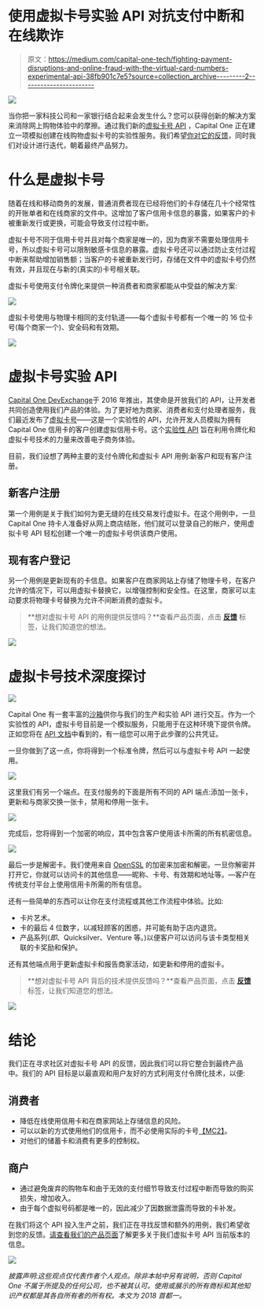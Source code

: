 # 使用虚拟卡号实验 API 对抗支付中断和在线欺诈

> 原文：<https://medium.com/capital-one-tech/fighting-payment-disruptions-and-online-fraud-with-the-virtual-card-numbers-experimental-api-38fb901c7e5?source=collection_archive---------2----------------------->

![](img/e4f3180c41151cbc295098fd5789688e.png)

当你把一家科技公司和一家银行结合起来会发生什么？您可以获得创新的解决方案来消除网上购物体验中的摩擦。通过我们新的[虚拟卡号 API](https://developer.capitalone.com/api-products/virtual-card-numbers/) ，Capital One 正在建立一项模拟创建在线购物虚拟卡号的实验性服务。我们希望[你对它的反馈](https://gitter.im/CapitalOne-DevExchange/virtual-card-numbers)，同时我们对设计进行迭代，朝着最终产品努力。

# 什么是虚拟卡号

随着在线和移动商务的发展，普通消费者现在已经将他们的卡存储在几十个经常性的开账单者和在线商家的文件中。这增加了客户信用卡信息的暴露，如果客户的卡被重新发行或更换，可能会导致支付过程中断。

虚拟卡号不同于信用卡号并且对每个商家是唯一的，因为商家不需要处理信用卡号，所以虚拟卡号可以限制敏感卡信息的暴露。虚拟卡号还可以通过防止支付过程中断来帮助增加销售额；当客户的卡被重新发行时，存储在文件中的虚拟卡号仍然有效，并且现在与新的(真实的)卡号相关联。

虚拟卡号使用支付令牌化来提供一种消费者和商家都能从中受益的解决方案:

![](img/fa4f1e478b41063653caf3edf0a280aa.png)

虚拟卡号使用与物理卡相同的支付轨道——每个虚拟卡号都有一个唯一的 16 位卡号(每个商家一个)、安全码和有效期。

![](img/c317889fa4756d7c7c015d26d5f6e649.png)

# 虚拟卡号实验 API

[Capital One DevExchange](https://developer.capitalone.com/)于 2016 年推出，其使命是开放我们的 API，让开发者共同创造使用我们产品的体验。为了更好地为商家、消费者和支付处理者服务，我们最近发布了[虚拟卡号](https://developer.capitalone.com/api-products/virtual-card-numbers/)——这是一个实验性的 API，允许开发人员模拟为拥有 Capital One 信用卡的客户创建虚拟信用卡号。这个[实验性 API](/capital-one-developers/experimental-api-strategy-from-capital-one-be72db15362) 旨在利用令牌化和虚拟卡号技术的力量来改善电子商务体验。

目前，我们设想了两种主要的支付令牌化和虚拟卡 API 用例:新客户和现有客户注册。

## **新客户注册**

第一个用例是关于我们如何为更无缝的在线交易发行虚拟卡。在这个用例中，一旦 Capital One 持卡人准备好从网上商店结账，他们就可以登录自己的帐户，使用虚拟卡号 API 轻松创建一个唯一的虚拟卡号供该商户使用。

## **现有客户登记**

另一个用例是更新现有的卡信息。如果客户在商家网站上存储了物理卡号，在客户允许的情况下，可以用虚拟卡替换它，以增强控制和安全性。在这里，商家可以主动要求将物理卡号替换为允许不间断消费的虚拟卡。

> **想对虚拟卡号 API 的用例提供反馈吗？**查看产品页面，点击 [**反馈**](https://gitter.im/CapitalOne-DevExchange/virtual-card-numbers) 标签，让我们知道您的想法。

![](img/c317889fa4756d7c7c015d26d5f6e649.png)

# 虚拟卡号技术深度探讨

![](img/22e5da207c7efcfa1067e760f571d457.png)

Capital One 有一套丰富的[沙箱](https://api-sandbox.capitalone.com/)供你与我们的生产和实验 API 进行交互。作为一个实验性的 API，虚拟卡号目前是一个模拟服务，只能用于在这种环境下提供令牌。正如您将在 [API 文档](https://capitalone-devexchange.github.io/api-products/virtual-card-numbers/documentation/)中看到的，有一组您可以用于此步骤的公共凭证。

一旦你做到了这一点，你将得到一个标准令牌，然后可以与虚拟卡号 API 一起使用。

![](img/0ba8b10e8c5a912816964f82fb752c1b.png)

这里我们有另一个端点。在支付服务的下面是所有不同的 API 端点:添加一张卡，更新和与商家交换一张卡，禁用和停用一张卡。

![](img/446b5abd736012ad90808daeccbca84d.png)

完成后，您将得到一个加密的响应，其中包含客户使用该卡所需的所有机密信息。

![](img/ebb0ba734c8bb943957851d770137e13.png)

最后一步是解密卡。我们使用来自 [OpenSSL](https://www.openssl.org/) 的加密来加密和解密。一旦你解密并打开它，你就可以访问卡的其他信息——昵称、卡号、有效期和地址等。—客户在传统支付平台上使用信用卡所需的所有信息。

还有一些简单的东西可以让你在支付流程或其他工作流程中体验。比如:

*   卡片艺术。
*   卡的最后 4 位数字，以减轻顾客的困惑，并可能有助于店内退货。
*   产品系列(*即*、Quicksilver、Venture 等。)以便客户可以访问与该卡类型相关联的卡奖励和保护。

还有其他端点用于更新虚拟卡和报告商家活动，如更新和停用的虚拟卡。

> **想对虚拟卡号 API 背后的技术提供反馈吗？**查看产品页面，点击 [**反馈**](https://gitter.im/CapitalOne-DevExchange/virtual-card-numbers) 标签，让我们知道您的想法。

![](img/c317889fa4756d7c7c015d26d5f6e649.png)

# 结论

我们正在寻求社区对虚拟卡号 API 的反馈，因此我们可以将它整合到最终产品中。我们的 API 目标是以最直观和用户友好的方式利用支付令牌化技术，以便:

## **消费者**

*   降低在线使用信用卡和在商家网站上存储信息的风险。
*   可以以新的方式使用他们的信用卡，而不必使用实际的卡号[【MC2】](#_msocom_2)。
*   对他们的储蓄卡和消费有更多的控制权。

## **商户**

*   通过避免废弃的购物车和由于无效的支付细节导致支付过程中断而导致的购买损失，增加收入。
*   由于每个虚拟号码都是唯一的，因此减少了因数据泄露而导致的卡补发。

在我们将这个 API 投入生产之前，我们正在寻找反馈和额外的用例，我们希望收到您的反馈。[请查看我们的产品页面](https://developer.capitalone.com/api-products/virtual-card-numbers/)了解更多关于我们虚拟卡号 API 当前版本的信息。

[![](img/c6c5bb1f3967049ba012aebf5757e08d.png)](https://medium.com/capital-one-tech/api/home)

*披露声明:这些观点仅代表作者个人观点。除非本帖中另有说明，否则 Capital One 不属于所提及的任何公司，也不被其认可。使用或展示的所有商标和其他知识产权都是其各自所有者的所有权。本文为 2018 首都一。*